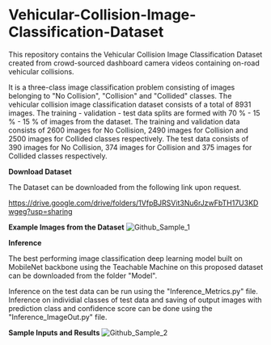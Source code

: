 # Vehicular-Collision-Image-Classification-Dataset
This repository contains the Vehicular Collision Image Classification Dataset created from crowd-sourced dashboard camera videos containing on-road vehicular collisions.

It is a three-class image classification problem consisting of images belonging to "No Collision", "Collision" and "Collided" classes.
The vehicular collision image classification dataset consists of a total of 8931 images.
The training - validation - test data splits are formed with 70 % - 15 % - 15 % of images from the dataset.
The training and validation data consists of 2600 images for No Collision, 2490 images for Collision and 2500 images for Collided classes respectively.
The test data consists of 390 images for No Collision, 374 images for Collision and 375 images for Collided classes respectively.

**Download Dataset**

The Dataset can be downloaded from the following link upon request.

https://drive.google.com/drive/folders/1VfpBJRSVit3Nu6rJzwFbTH17U3KDwgeg?usp=sharing


**Example Images from the Dataset**
![Github_Sample_1](https://github.com/gmadhushan/Vehicular-Collision-Image-Classification-Dataset/assets/62023065/05dd5c3f-8479-4a72-94e1-944bd073139a)

**Inference**

The best performing image classification deep learning model built on MobileNet backbone using the Teachable Machine on this proposed dataset can be downloaded from the folder "Model".

Inference on the test data can be run using the "Inference_Metrics.py" file.
Inference on individial classes of test data and saving of output images with prediction class and confidence score can be done using the "Inference_ImageOut.py" file.

**Sample Inputs and Results**
![Github_Sample_2](https://github.com/gmadhushan/Vehicular-Collision-Image-Classification-Dataset/assets/62023065/6e0ffcb7-c3a5-4587-8496-dc6abd3e5fd6)


